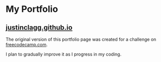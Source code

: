 # My Portfolio

## [justinclagg.github.io](justinclagg.github.io)

The original version of this portfolio page was created for a challenge on [freecodecamp.com](http://www.freecodecamp.com/challenges/zipline-build-a-personal-portfolio-webpage).

I plan to gradually improve it as I progress in my coding.
